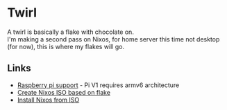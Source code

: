 # Twirl

A twirl is basically a flake with chocolate on.  
I'm making a second pass on Nixos, for home server this time not desktop (for now), this is where my flakes will go.  

## Links

- [Raspberry pi support](https://wiki.nixos.org/wiki/NixOS_on_ARM/Raspberry_Pi) - Pi V1 requires armv6 architecture
- [Create Nixos ISO based on flake](https://wiki.nixos.org/wiki/Creating_a_NixOS_live_CD)
- [Install Nixos from ISO](https://wiki.nixos.org/wiki/NixOS_Installation_Guide)
